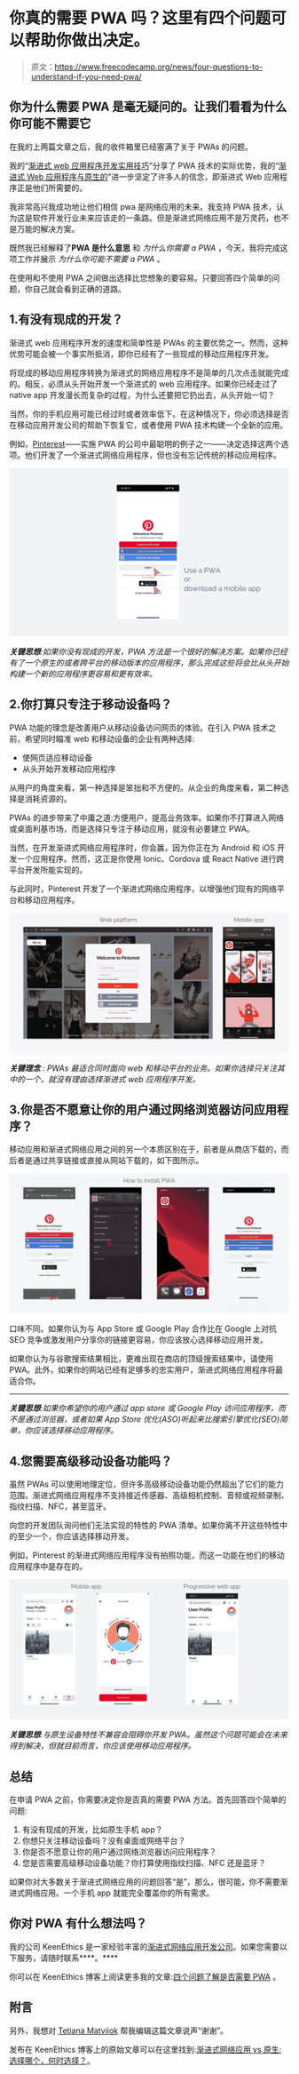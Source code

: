 # 你真的需要 PWA 吗？这里有四个问题可以帮助你做出决定。

> 原文：<https://www.freecodecamp.org/news/four-questions-to-understand-if-you-need-pwa/>

## 你为什么需要 PWA 是毫无疑问的。让我们看看为什么你可能不需要它

在我的上两篇文章之后，我的收件箱里已经塞满了关于 PWAs 的问题。

我的“[渐进式 web 应用程序开发实用技巧](https://www.freecodecamp.org/news/practical-tips-on-progressive-web-app-development/)”分享了 PWA 技术的实际优势，我的“[渐进式 Web 应用程序与原生的](https://keenethics.com/blog/progressive-web-apps-vs-native-which-to-choose-and-when)”进一步坚定了许多人的信念，即渐进式 Web 应用程序正是他们所需要的。

我非常高兴我成功地让他们相信 pwa 是网络应用的未来。我支持 PWA 技术，认为这是软件开发行业未来应该走的一条路。但是渐进式网络应用不是万灵药，也不是万能的解决方案。

既然我已经解释了**PWA 是什么意思** 和 **为什么你需要* a *PWA** ，今天，我将完成这项工作并展示 **为什么你可能不需要* a *PWA** 。

在使用和不使用 PWA 之间做出选择比您想象的要容易。只要回答四个简单的问题，你自己就会看到正确的道路。

## 1.有没有现成的开发？

渐进式 web 应用程序开发的速度和简单性是 PWAs 的主要优势之一。然而，这种优势可能会被一个事实所抵消，即你已经有了一些现成的移动应用程序开发。

将现成的移动应用程序转换为渐进式的网络应用程序不是简单的几次点击就能完成的。相反，必须从头开始开发一个渐进式的 web 应用程序。如果你已经走过了 native app 开发漫长而复杂的过程，为什么还要把它扔出去，从头开始一切？

当然，你的手机应用可能已经过时或者效率低下。在这种情况下，你必须选择是否在移动应用开发公司的帮助下恢复它，或者使用 PWA 技术构建一个全新的应用。

例如，[Pinterest](https://www.pinterest.ca/)——实施 PWA 的公司中最聪明的例子之一——决定选择这两个选项。他们开发了一个渐进式网络应用程序，但也没有忘记传统的移动应用程序。

![Progressive-web-app](img/b3ce0ea1e46f2c4054ea6446b443e4b1.png)

***关键思想**:如果你没有现成的开发，PWA 方法是一个很好的解决方案。如果你已经有了一个原生的或者跨平台的移动版本的应用程序，那么完成这些将会比从头开始构建一个新的应用程序更容易和更有效率。*

## 2.你打算只专注于移动设备吗？

PWA 功能的理念是改善用户从移动设备访问网页的体验。在引入 PWA 技术之前，希望同时瞄准 web 和移动设备的企业有两种选择:

*   使网页适应移动设备
*   从头开始开发移动应用程序

从用户的角度来看，第一种选择是笨拙和不方便的。从企业的角度来看，第二种选择是消耗资源的。

PWAs 的进步带来了中庸之道:方便用户，提高业务效率。如果你不打算进入网络或桌面利基市场，而是选择只专注于移动应用，就没有必要建立 PWA。

当然，在开发渐进式网络应用程序时，你会赢，因为你正在为 Android 和 iOS 开发一个应用程序。然而，这正是你使用 Ionic、Cordova 或 React Native 进行跨平台开发所能实现的。

与此同时，Pinterest 开发了一个渐进式网络应用程序，以增强他们现有的网络平台和移动应用程序。

![Progressive-web-app--4-](img/3ccd84ab5dc012f58449378cb0a6a542.png)

***关键理念** : PWAs 最适合同时面向 web 和移动平台的业务。如果你选择只关注其中的一个，就没有理由选择渐进式 web 应用程序开发。*

## 3.你是否不愿意让你的用户通过网络浏览器访问应用程序？

移动应用和渐进式网络应用之间的另一个本质区别在于，前者是从商店下载的，而后者是通过共享链接或直接从网站下载的，如下图所示。

![Progressive-web-app--3-](img/5ff96d823590070ac50b4de686410b68.png)

口味不同。如果你认为与 App Store 或 Google Play 合作比在 Google 上对抗 SEO 竞争或激发用户分享你的链接更容易，你应该放心选择移动应用开发。

如果你认为与谷歌搜索结果相比，更难出现在商店的顶级搜索结果中，请使用 PWA。此外，如果你的网站已经有足够多的忠实用户，渐进式网络应用程序将最适合你。

* * *

***关键思想**:如果你希望你的用户通过 app store 或 Google Play 访问应用程序，而不是通过浏览器，或者如果 App Store 优化(ASO)听起来比搜索引擎优化(SEO)简单，你应该选择移动应用程序。*

## 4.您需要高级移动设备功能吗？

虽然 PWAs 可以使用地理定位，但许多高级移动设备功能仍然超出了它们的能力范围。渐进式网络应用程序不支持接近传感器、高级相机控制、音频或视频录制、指纹扫描、NFC，甚至蓝牙。

向您的开发团队询问他们无法实现的特性的 PWA 清单。如果你离不开这些特性中的至少一个，你应该选择移动开发。

例如，Pinterest 的渐进式网络应用程序没有拍照功能，而这一功能在他们的移动应用程序中是存在的。

![Progressive-web-app--2--1](img/500fb0780826609da5d8c9b1e5eaf0a0.png)

***关键思想**:与原生设备特性不兼容会阻碍你开发 PWA。虽然这个问题可能会在未来得到解决，但就目前而言，你应该使用移动应用程序。*

## 总结

在申请 PWA 之前，你需要决定你是否真的需要 PWA 方法。首先回答四个简单的问题:

1.  有没有现成的开发，比如原生手机 app？
2.  你想只关注移动设备吗？没有桌面或网络平台？
3.  你是否不愿意让你的用户通过网络浏览器访问应用程序？
4.  您是否需要高级移动设备功能？你打算使用指纹扫描、NFC 还是蓝牙？

如果你对大多数关于渐进式网络应用的问题回答“是”，那么，很可能，你不需要渐进式网络应用。一个手机 app 就能完全覆盖你的所有需求。

## 你对 PWA 有什么想法吗？

我的公司 KeenEthics 是一家经验丰富的[渐进式网络应用开发公司](https://keenethics.com/tech-apps-progressive-web-apps)。如果您需要以下服务，请随时联系****。****

你可以在 KeenEthics 博客上阅读更多我的文章:[四个问题了解是否需要 PWA](https://keenethics.com/blog/four-questions-to-understand-if-you-need-pwa) 。

## **附言**

另外，我想对 [Tetiana Matviiok](https://www.linkedin.com/in/tania-matviiok-222b9b16a/) 帮我编辑这篇文章说声“谢谢”。

发布在 KeenEthics 博客上的原始文章可以在这里找到:[渐进式网络应用 vs 原生:选择哪个，何时选择？](https://keenethics.com/blog/progressive-web-apps-vs-native-which-to-choose-and-when)。